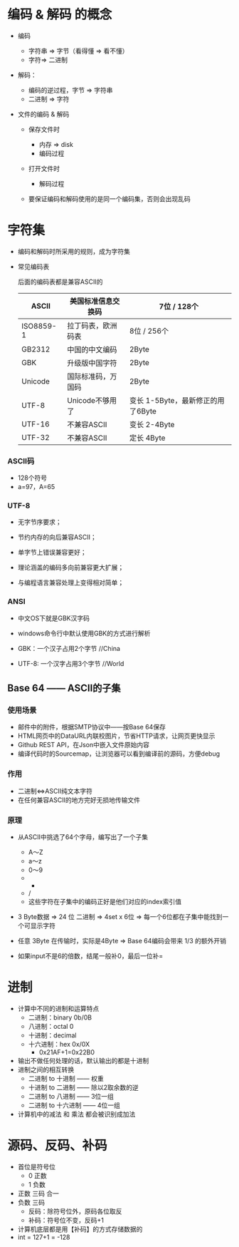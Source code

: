 # 编码 & 解码 的概念

- 编码
  - 字符串 => 字节（看得懂 => 看不懂）
  - 字符=> 二进制

- 解码：
  - 编码的逆过程，字节 =>     字符串
  - 二进制 => 字符

- 文件的编码 & 解码
  - 保存文件时
    - 内存 => disk
    - 编码过程

  - 打开文件时
    - 解码过程

  - 要保证编码和解码使用的是同一个编码集，否则会出现乱码

# 字符集

- 编码和解码时所采用的规则，成为字符集

- 常见编码表

  后面的编码表都是兼容ASCII的

  | ASCII     | 美国标准信息交换码 | 7位 / 128个                       |
  | --------- | ------------------ | --------------------------------- |
  | ISO8859-1 | 拉丁码表，欧洲码表 | 8位 / 256个                       |
  | GB2312    | 中国的中文编码     | 2Byte                             |
  | GBK       | 升级版中国字符     | 2Byte                             |
  | Unicode   | 国际标准码，万国码 | 2Byte                             |
  | UTF-8     | Unicode不够用了    | 变长 1-5Byte，最新修正的用了6Byte |
  | UTF-16    | 不兼容ASCII        | 变长 2-4Byte                      |
  | UTF-32    | 不兼容ASCII        | 定长 4Byte                        |

### ASCII码

- 128个符号
- a=97，A=65

### UTF-8

- 无字节序要求；

- 节约内存的向后兼容ASCII；

- 单字节上错误兼容更好；

- 理论涵盖的编码多向前兼容更大扩展；

- 与编程语言兼容处理上变得相对简单；


### ANSI

- 中文OS下就是GBK汉字码
- windows命令行中默认使用GBK的方式进行解析

- GBK：一个汉子占用2个字节     //China

- UTF-8: 一个汉字占用3个字节     //World

## Base 64 —— ASCII的子集

### 使用场景

- 邮件中的附件，根据SMTP协议中——按Base 64保存
-  HTML网页中的DataURL内联校图片，节省HTTP请求，让网页更快显示
- Github REST API，在Json中嵌入文件原始内容
- 编译代码时的Sourcemap，让浏览器可以看到编译前的源码，方便debug

### 作用

- 二进制<=>ASCII纯文本字符
- 在任何兼容ASCII的地方完好无损地传输文件

### 原理

- 从ASCII中挑选了64个字母，编写出了一个子集
  - A～Z 
  - a～z 
  - 0～9 
  - +
  - /
  - 这些字符在子集中的编码正好是他们对应的index索引值
- 3 Byte数据 => 24 位 二进制 => 4set x 6位 => 每一个6位都在子集中能找到一个可显示字符

- 任意 3Byte 在传输时，实际是4Byte => Base 64编码会带来 1/3 的额外开销
- 如果input不是6的倍数，结尾一般补0，最后一位补=

# 进制

- 计算中不同的进制和运算特点
  - 二进制：binary 0b/0B
  - 八进制：octal 0
  - 十进制：decimal
  - 十六进制：hex 0x/0X
    - 0x21AF+1=0x22B0
- 输出不做任何处理的话，默认输出的都是十进制
- 进制之间的相互转换
  - 二进制 to 十进制 —— 权重
  - 十进制 to 二进制 —— 除以2取余数的逆
  - 二进制 to 八进制 —— 3位一组
  - 二进制 to 十六进制 —— 4位一组
- 计算机中的减法 和 乘法 都会被识别成加法

# 源码、反码、补码

- 首位是符号位
  - 0 正数
  - 1 负数
- 正数 三码 合一
- 负数 三码
  - 反码：除符号位外，原码各位取反
  - 补码：符号位不变，反码+1
- 计算机底层都是用【补码】的方式存储数据的
- int = 127+1 = -128

